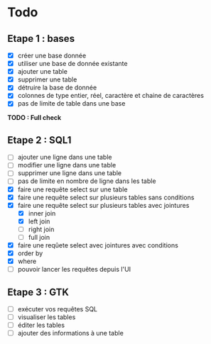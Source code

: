 # Todo

## Etape 1 : bases

- [x] créer une base donnée
- [x] utiliser une base de donnée existante
- [x] ajouter une table
- [x] supprimer une table
- [x] détruire la base de donnée
- [X] colonnes de type entier, réel, caractère et chaine de caractères
- [x] pas de limite de table dans une base

**TODO : Full check**

## Etape 2 : SQL1

- [ ] ajouter une ligne dans une table
- [ ] modifier une ligne dans une table
- [ ] supprimer une ligne dans une table
- [ ] pas de limite en nombre de ligne dans les table
- [x] faire une requête select sur une table
- [x] faire une requête select sur plusieurs tables sans conditions
- [x] faire une requête select sur plusieurs tables avec jointures
  - [x] inner join
  - [x] left join
  - [ ] right join
  - [ ] full join
- [x] faire une reqûete select avec jointures avec conditions
- [x] order by
- [x] where
- [ ] pouvoir lancer les requêtes depuis l'UI
  
## Etape 3 : GTK

- [ ] exécuter vos requêtes SQL
- [ ] visualiser les tables
- [ ] éditer les tables
- [ ] ajouter des informations à une table
